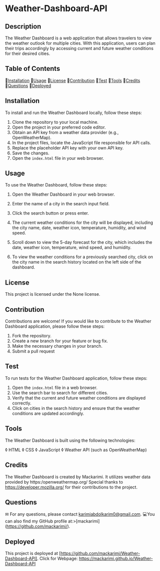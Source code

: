 # Weather-Dashboard-API

## Description

The Weather Dashboard is a web application that allows travelers to view the weather outlook for multiple cities. With this application, users can plan their trips accordingly by accessing current and future weather conditions for their desired cities.

## Table of Contents

💠[Installation](#installation)
💠[Usage](#usage)
💠[License](#license)
💠[Contribution](#contribution)
💠[Test](#test)
💠[Tools](#tools)
💠[Credits](#credits)
💠[Questions](#questions)
💠[Deployed](#deployed)

## Installation

To install and run the Weather Dashboard locally, follow these steps:

1. Clone the repository to your local machine.
2. Open the project in your preferred code editor.
3. Obtain an API key from a weather data provider (e.g., OpenWeatherMap).
4. In the project files, locate the JavaScript file responsible for API calls.
5. Replace the placeholder API key with your own API key.
6. Save the changes.
7. Open the `index.html` file in your web browser.

## Usage

To use the Weather Dashboard, follow these steps:

1. Open the Weather Dashboard in your web browser.

2. Enter the name of a city in the search input field.

3. Click the search button or press enter.

4. The current weather conditions for the city will be displayed, including the city name, date, weather icon, temperature, humidity, and wind speed.

5. Scroll down to view the 5-day forecast for the city, which includes the date, weather icon, temperature, wind speed, and humidity.

6. To view the weather conditions for a previously searched city, click on the city name in the search history located on the left side of the dashboard.

## License

This project is licensed under the None license.

## Contribution

Contributions are welcome! If you would like to contribute to the Weather Dashboard application, please follow these steps:

1. Fork the repository.
2. Create a new branch for your feature or bug fix.
3. Make the necessary changes in your branch.
4. Submit a pull request

## Test

To run tests for the Weather Dashboard application, follow these steps:

1. Open the `index.html` file in a web browser.
2. Use the search bar to search for different cities.
3. Verify that the current and future weather conditions are displayed correctly.
4. Click on cities in the search history and ensure that the weather conditions are updated accordingly.

## Tools

The Weather Dashboard is built using the following technologies:

◊ HTML
◊ CSS
◊ JavaScript
◊ Weather API (such as OpenWeatherMap)

## Credits

The Weather Dashboard is created by Mackarimi. It utilizes weather data provided by https:/openweathermap.org/
Special thanks to https://developer.mozilla.org/ for their contributions to the project.

## Questions

✉ For any questions, please contact karimiabdolkarim0@gmail.com.
💻You can also find my GitHub profile at:>[mackarimi] (https://github.com/mackarimi/).

## Deployed

This project is deployed at [https://github.com/mackarimi/Weather-Dashboard-API].
Click for Webpage: https://mackarimi.github.io/Weather-Dashboard-API
